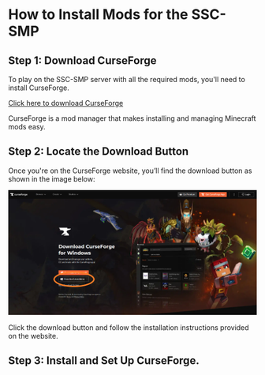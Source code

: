 # How to Install Mods for the SSC-SMP

## Step 1: Download CurseForge
To play on the SSC-SMP server with all the required mods, you'll need to install CurseForge.

[Click here to download CurseForge](https://www.curseforge.com/download/app)

CurseForge is a mod manager that makes installing and managing Minecraft mods easy.

## Step 2: Locate the Download Button
Once you're on the CurseForge website, you’ll find the download button as shown in the image below:

![CurseForge Download Location](https://github.com/KillaMeep/SSC-SMP/blob/main/Files/Curseforge1.png?raw=true)

Click the download button and follow the installation instructions provided on the website.

## Step 3: Install and Set Up CurseForge.
